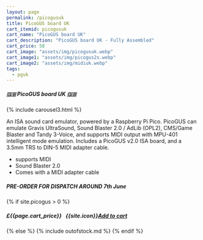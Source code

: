 ```yaml
---
layout: page
permalink: /picogusuk
title: PicoGUS board UK
cart_itemid: picogusuk
cart_name: "PicoGUS board UK"
cart_description: "PicoGUS board UK - Fully Assembled"
cart_price: 58
cart_image: "assets/img/picogusuk.webp"
cart_image1: "assets/img/picogus2s.webp"
cart_image2: "assets/img/midiuk.webp"
tags: 
  - pguk
---
```


##### 🇬🇧 PicoGUS board UK 🇬🇧

{% include carousel3.html %}

An ISA sound card emulator, powered by a Raspberry Pi Pico. PicoGUS can emulate Gravis UltraSound, Sound Blaster 2.0 / AdLib (OPL2), CMS/Game Blaster and Tandy 3-Voice, and supports MIDI output with MPU-401 intelligent mode emulation. Includes a PicoGUS v2.0 ISA board, and a 3.5mm TRS to DIN-5 MIDI adapter cable.

* supports MIDI
* Sound Blaster 2.0
* Comes with a MIDI adapter cable

##### PRE-ORDER FOR DISPATCH AROUND 7th June

{% if site.picogus > 0 %}
##### £{{page.cart_price}} &nbsp; {{site.icon}}[Add to cart](/cart#{{page.cart_itemid}})
{% else %}
{% include outofstock.md %}
{% endif %}